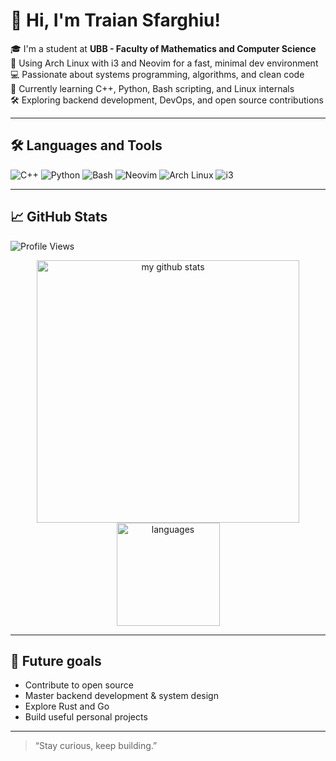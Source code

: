 # 👋 Hi, I'm Traian Sfarghiu!

🎓 I'm a student at **UBB - Faculty of Mathematics and Computer Science**  
🐧 Using Arch Linux with i3 and Neovim for a fast, minimal dev environment   
💻 Passionate about systems programming, algorithms, and clean code  
🚀 Currently learning C++, Python, Bash scripting, and Linux internals  
🛠️ Exploring backend development, DevOps, and open source contributions  

---

## 🛠️ Languages and Tools

![C++](https://img.shields.io/badge/C++-00599C?style=flat-square&logo=c%2B%2B&logoColor=white)
![Python](https://img.shields.io/badge/Python-3776AB?style=flat-square&logo=python&logoColor=white)
![Bash](https://img.shields.io/badge/Bash-121011?style=flat-square&logo=gnu-bash&logoColor=white)
![Neovim](https://img.shields.io/badge/Neovim-57A143?style=flat-square&logo=neovim&logoColor=white)
![Arch Linux](https://img.shields.io/badge/Arch%20Linux-1793D1?style=flat-square&logo=arch-linux&logoColor=white)
![i3](https://img.shields.io/badge/i3-0099DD?style=flat-square)

---

## 📈 GitHub Stats
![Profile Views](https://komarev.com/ghpvc/?username=trxixn&color=green)

<p align="center">
  <img src="https://github-readme-stats.vercel.app/api?username=trxixn&show_icons=true&theme=radical" alt="my github stats" width="420"/> 
  <img src="https://github-readme-stats.vercel.app/api/top-langs/?username=trxixn&layout=compact&theme=radical" alt="languages" height="165">
</p>

---

## 🔭 Future goals

- Contribute to open source
- Master backend development & system design
- Explore Rust and Go
- Build useful personal projects

---

> “Stay curious, keep building.”

